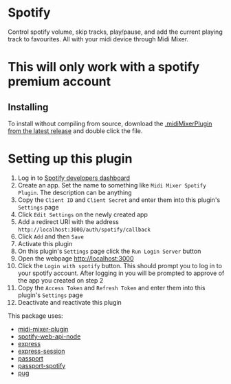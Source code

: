 # Spotify

Control spotify volume, skip tracks, play/pause, and add the current playing track to favourites. All with your midi device through Midi Mixer.

# This will only work with a spotify premium account

## Installing
To install without compiling from source, download the [.midiMixerPlugin from the latest release](https://github.com/Jaggernaut555/midi-mixer-brightness/releases) and double click the file.

# Setting up this plugin
1. Log in to [Spotify developers dashboard](https://developer.spotify.com/dashboard/)
2. Create an app. Set the name to something like `Midi Mixer Spotify Plugin`. The description can be anything
3. Copy the `Client ID` and `Client Secret` and enter them into this plugin's `Settings` page
4. Click `Edit Settings` on the newly created app
5. Add a redirect URI with the address `http://localhost:3000/auth/spotify/callback`
6. Click `Add` and then `Save`
7. Activate this plugin
8. On this plugin's `Settings` page click the `Run Login Server` button
9. Open the webpage [http://localhost:3000](http://localhost:3000)
10. Click the `Login with spotify` button. This should prompt you to log in to your spotify account. After logging in you will be prompted to approve of the app you created on step 2
11. Copy the `Access Token` and `Refresh Token` and enter them into this plugin's `Settings` page
12. Deactivate and reactivate this plugin


This package uses:
- [midi-mixer-plugin](https://github.com/midi-mixer/midi-mixer-plugin)
- [spotify-web-api-node](https://github.com/thelinmichael/spotify-web-api-node)
- [express](https://github.com/expressjs/express)
- [express-session](https://github.com/expressjs/session)
- [passport](https://github.com/jaredhanson/passport)
- [passport-spotify](https://github.com/JMPerez/passport-spotify)
- [pug](https://github.com/pugjs/pug)
